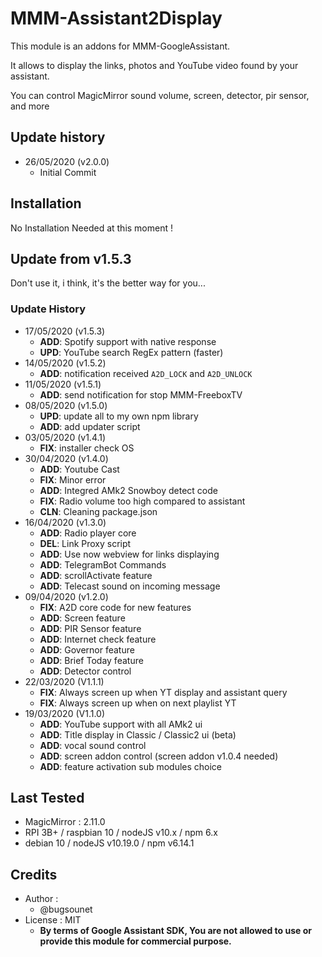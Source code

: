 # MMM-Assistant2Display

This module is an addons for MMM-GoogleAssistant.

It allows to display the links, photos and YouTube video found by your assistant.

You can control MagicMirror sound volume, screen, detector, pir sensor, and more

## Update history

 * 26/05/2020 (v2.0.0)
   * Initial Commit

## Installation

No Installation Needed at this moment !

## Update from v1.5.3
Don't use it, i think, it's the better way for you...

### Update History
 * 17/05/2020 (v1.5.3)
   * **ADD**: Spotify support with native response
   * **UPD**: YouTube search RegEx pattern (faster)
 * 14/05/2020 (v1.5.2)
   * **ADD**: notification received `A2D_LOCK` and `A2D_UNLOCK`
 * 11/05/2020 (v1.5.1)
   * **ADD**: send notification for stop MMM-FreeboxTV
 * 08/05/2020 (v1.5.0)
   * **UPD**: update all to my own npm library
   * **ADD**: add updater script
 * 03/05/2020 (v1.4.1)
   * **FIX**: installer check OS
 * 30/04/2020 (v1.4.0)
   * **ADD**: Youtube Cast
   * **FIX**: Minor error
   * **ADD**: Integred AMk2 Snowboy detect code
   * **FIX**: Radio volume too high compared to assistant
   * **CLN**: Cleaning package.json
 * 16/04/2020 (v1.3.0)
   * **ADD**: Radio player core
   * **DEL**: Link Proxy script
   * **ADD**: Use now webview for links displaying
   * **ADD**: TelegramBot Commands
   * **ADD**: scrollActivate feature
   * **ADD**: Telecast sound on incoming message
 * 09/04/2020 (v1.2.0)
   * **FIX**: A2D core code for new features
   * **ADD**: Screen feature
   * **ADD**: PIR Sensor feature
   * **ADD**: Internet check feature
   * **ADD**: Governor feature
   * **ADD**: Brief Today feature
   * **ADD**: Detector control
 * 22/03/2020 (V1.1.1)
   * **FIX**: Always screen up when YT display and assistant query
   * **FIX**: Always screen up when on next playlist YT
 * 19/03/2020 (V1.1.0)
   * **ADD**: YouTube support with all AMk2 ui
   * **ADD**: Title display in Classic / Classic2 ui (beta)
   * **ADD**: vocal sound control
   * **ADD**: screen addon control (screen addon v1.0.4 needed)
   * **ADD**: feature activation sub modules choice 

## Last Tested
- MagicMirror : 2.11.0
- RPI 3B+ / raspbian 10 / nodeJS v10.x / npm 6.x
- debian 10 / nodeJS v10.19.0 / npm v6.14.1

## Credits
- Author :
  - @bugsounet
- License : MIT
  - **By terms of Google Assistant SDK, You are not allowed to use or provide this module for commercial purpose.**
